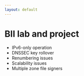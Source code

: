 ```yaml
---
layout: default
---
```


# BII lab and project

* IPv6-only operation
* DNSSEC key rollover
* Renumbering issues
* Scalability issues
* Multiple zone file signers


